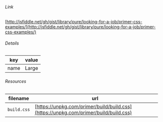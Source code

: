 <!--
https://pypi.org/project/jsfiddle-readme/
-->


###### Link
[http://jsfiddle.net/gh/gist/library/pure/looking-for-a-job/primer-css-examples/](http://jsfiddle.net/gh/gist/library/pure/looking-for-a-job/primer-css-examples/)

###### Details
key|value
-|-
name|Large

###### Resources
filename|url
-|-
`build.css`|[https://unpkg.com/primer/build/build.css](https://unpkg.com/primer/build/build.css)